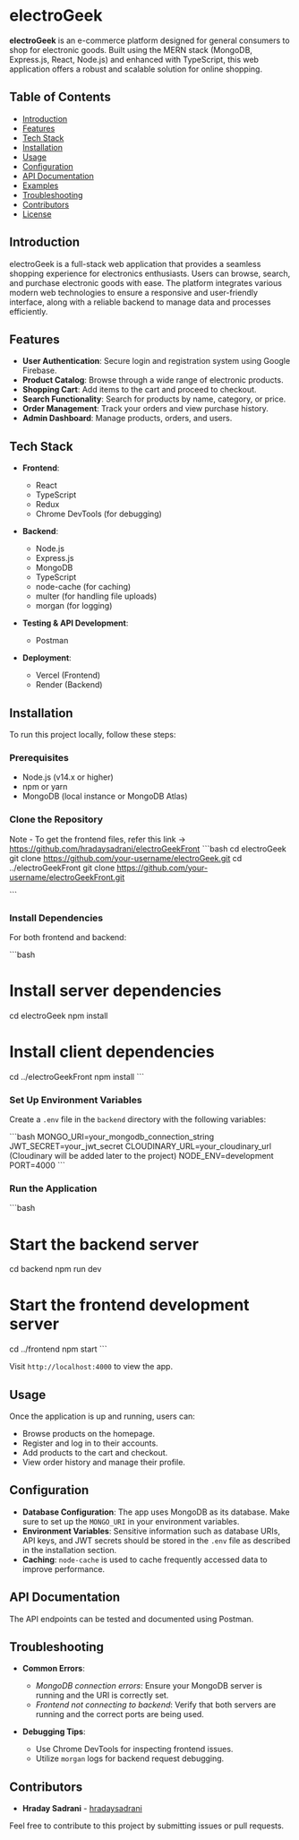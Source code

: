 
# electroGeek

**electroGeek** is an e-commerce platform designed for general consumers to shop for electronic goods. Built using the MERN stack (MongoDB, Express.js, React, Node.js) and enhanced with TypeScript, this web application offers a robust and scalable solution for online shopping.

## Table of Contents

- [Introduction](#introduction)
- [Features](#features)
- [Tech Stack](#tech-stack)
- [Installation](#installation)
- [Usage](#usage)
- [Configuration](#configuration)
- [API Documentation](#api-documentation)
- [Examples](#examples)
- [Troubleshooting](#troubleshooting)
- [Contributors](#contributors)
- [License](#license)

## Introduction

electroGeek is a full-stack web application that provides a seamless shopping experience for electronics enthusiasts. Users can browse, search, and purchase electronic goods with ease. The platform integrates various modern web technologies to ensure a responsive and user-friendly interface, along with a reliable backend to manage data and processes efficiently.

## Features

- **User Authentication**: Secure login and registration system using Google Firebase.
- **Product Catalog**: Browse through a wide range of electronic products.
- **Shopping Cart**: Add items to the cart and proceed to checkout.
- **Search Functionality**: Search for products by name, category, or price.
- **Order Management**: Track your orders and view purchase history.
- **Admin Dashboard**: Manage products, orders, and users.

## Tech Stack

- **Frontend**:
  - React
  - TypeScript
  - Redux
  - Chrome DevTools (for debugging)
  
- **Backend**:
  - Node.js
  - Express.js
  - MongoDB
  - TypeScript
  - node-cache (for caching)
  - multer (for handling file uploads)
  - morgan (for logging)
  
- **Testing & API Development**:
  - Postman

- **Deployment**:
  - Vercel (Frontend)
  - Render (Backend)

## Installation

To run this project locally, follow these steps:

### Prerequisites

- Node.js (v14.x or higher)
- npm or yarn
- MongoDB (local instance or MongoDB Atlas)

### Clone the Repository
Note - To get the frontend files, refer this link -> https://github.com/hradaysadrani/electroGeekFront
\`\`\`bash
cd electroGeek
git clone https://github.com/your-username/electroGeek.git
cd ../electroGeekFront
git clone https://github.com/your-username/electroGeekFront.git

\`\`\`

### Install Dependencies

For both frontend and backend:

\`\`\`bash
# Install server dependencies
cd electroGeek
npm install

# Install client dependencies
cd ../electroGeekFront
npm install
\`\`\`

### Set Up Environment Variables

Create a `.env` file in the `backend` directory with the following variables:

\`\`\`bash
MONGO_URI=your_mongodb_connection_string
JWT_SECRET=your_jwt_secret
CLOUDINARY_URL=your_cloudinary_url (Cloudinary will be added later to the project)
NODE_ENV=development
PORT=4000
\`\`\`

### Run the Application

\`\`\`bash
# Start the backend server
cd backend
npm run dev

# Start the frontend development server
cd ../frontend
npm start
\`\`\`

Visit `http://localhost:4000` to view the app.

## Usage

Once the application is up and running, users can:

- Browse products on the homepage.
- Register and log in to their accounts.
- Add products to the cart and checkout.
- View order history and manage their profile.

## Configuration

- **Database Configuration**: The app uses MongoDB as its database. Make sure to set up the `MONGO_URI` in your environment variables.
- **Environment Variables**: Sensitive information such as database URIs, API keys, and JWT secrets should be stored in the `.env` file as described in the installation section.
- **Caching**: `node-cache` is used to cache frequently accessed data to improve performance.

## API Documentation

The API endpoints can be tested and documented using Postman.

## Troubleshooting

- **Common Errors**:
  - *MongoDB connection errors*: Ensure your MongoDB server is running and the URI is correctly set.
  - *Frontend not connecting to backend*: Verify that both servers are running and the correct ports are being used.

- **Debugging Tips**:
  - Use Chrome DevTools for inspecting frontend issues.
  - Utilize `morgan` logs for backend request debugging.

## Contributors

- **Hraday Sadrani** - [hradaysadrani](https://github.com/hradaysadrani)

Feel free to contribute to this project by submitting issues or pull requests.

